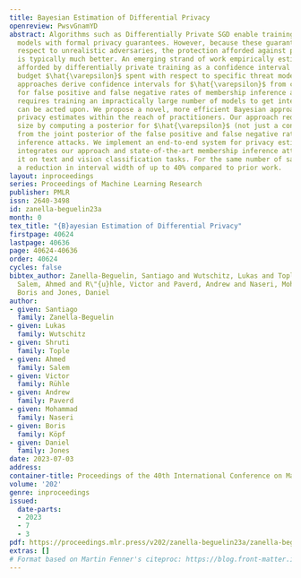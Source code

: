 ```yaml
---
title: Bayesian Estimation of Differential Privacy
openreview: PwsvGnamYD
abstract: Algorithms such as Differentially Private SGD enable training machine learning
  models with formal privacy guarantees. However, because these guarantees hold with
  respect to unrealistic adversaries, the protection afforded against practical attacks
  is typically much better. An emerging strand of work empirically estimates the protection
  afforded by differentially private training as a confidence interval for the privacy
  budget $\hat{\varepsilon}$ spent with respect to specific threat models. Existing
  approaches derive confidence intervals for $\hat{\varepsilon}$ from confidence intervals
  for false positive and false negative rates of membership inference attacks, which
  requires training an impractically large number of models to get intervals that
  can be acted upon. We propose a novel, more efficient Bayesian approach that brings
  privacy estimates within the reach of practitioners. Our approach reduces sample
  size by computing a posterior for $\hat{\varepsilon}$ (not just a confidence interval)
  from the joint posterior of the false positive and false negative rates of membership
  inference attacks. We implement an end-to-end system for privacy estimation that
  integrates our approach and state-of-the-art membership inference attacks, and evaluate
  it on text and vision classification tasks. For the same number of samples, we see
  a reduction in interval width of up to 40% compared to prior work.
layout: inproceedings
series: Proceedings of Machine Learning Research
publisher: PMLR
issn: 2640-3498
id: zanella-beguelin23a
month: 0
tex_title: "{B}ayesian Estimation of Differential Privacy"
firstpage: 40624
lastpage: 40636
page: 40624-40636
order: 40624
cycles: false
bibtex_author: Zanella-Beguelin, Santiago and Wutschitz, Lukas and Tople, Shruti and
  Salem, Ahmed and R\"{u}hle, Victor and Paverd, Andrew and Naseri, Mohammad and K\"{o}pf,
  Boris and Jones, Daniel
author:
- given: Santiago
  family: Zanella-Beguelin
- given: Lukas
  family: Wutschitz
- given: Shruti
  family: Tople
- given: Ahmed
  family: Salem
- given: Victor
  family: Rühle
- given: Andrew
  family: Paverd
- given: Mohammad
  family: Naseri
- given: Boris
  family: Köpf
- given: Daniel
  family: Jones
date: 2023-07-03
address: 
container-title: Proceedings of the 40th International Conference on Machine Learning
volume: '202'
genre: inproceedings
issued:
  date-parts:
  - 2023
  - 7
  - 3
pdf: https://proceedings.mlr.press/v202/zanella-beguelin23a/zanella-beguelin23a.pdf
extras: []
# Format based on Martin Fenner's citeproc: https://blog.front-matter.io/posts/citeproc-yaml-for-bibliographies/
---
```

